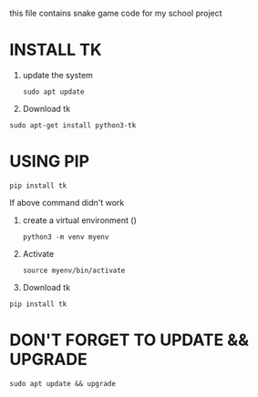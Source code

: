 this file contains snake game code for my school project 
# INSTALL TK
1. update the system
   ```
   sudo apt update
   ```
2. Download tk
   
  ```
  sudo apt-get install python3-tk
  ```
# USING PIP 
```
pip install tk
```
If above command didn't work 
1. create a virtual environment ()
   ```
   python3 -m venv myenv
   ```
2. Activate
   ```
   source myenv/bin/activate
   ```
3. Download tk

```
pip install tk
```
# DON'T FORGET TO UPDATE && UPGRADE
```
sudo apt update && upgrade
```
